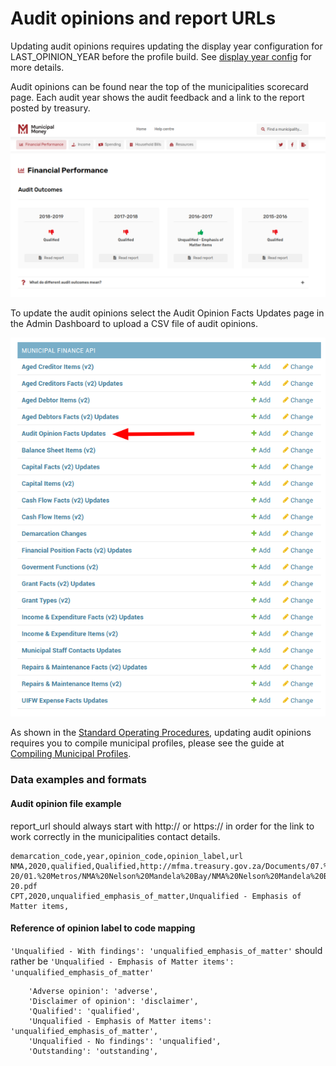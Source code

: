 # Audit opinions and report URLs

Updating audit opinions requires updating the display year configuration for LAST\_OPINION\_YEAR before the profile build. See [display year config](fiscal-data/display-year-config.md#last\_opinion\_year) for more details.

Audit opinions can be found near the top of the municipalities scorecard page. Each audit year shows the audit feedback and a link to the report posted by treasury.

![](<../.gitbook/assets/image (20).png>)

To update the audit opinions select the Audit Opinion Facts Updates page in the Admin Dashboard to upload a CSV file of audit opinions.

![](<../.gitbook/assets/image (2) (1).png>)

As shown in the [Standard Operating Procedures](standard-operating-procedure.md), updating audit opinions requires you to compile municipal profiles, please see the guide at [Compiling Municipal Profiles](administrators-guide.md#compiling-municipal-profiles).

### Data examples and formats

#### Audit opinion file example

report\_url should always start with http:// or https:// in order for the link to work correctly in the municipalities contact details.

```
demarcation_code,year,opinion_code,opinion_label,url
NMA,2020,qualified,Qualified,http://mfma.treasury.gov.za/Documents/07.%20Audit%20Reports/2019-20/01.%20Metros/NMA%20Nelson%20Mandela%20Bay/NMA%20Nelson%20Mandela%20Bay%20Consolidated%20Audit%20report%202019-20.pdf
CPT,2020,unqualified_emphasis_of_matter,Unqualified - Emphasis of Matter items,
```

#### Reference of opinion label to code mapping

`'Unqualified - With findings': 'unqualified_emphasis_of_matter'` should rather be `'Unqualified - Emphasis of Matter items': 'unqualified_emphasis_of_matter'`

```
    'Adverse opinion': 'adverse',
    'Disclaimer of opinion': 'disclaimer',
    'Qualified': 'qualified',
    'Unqualified - Emphasis of Matter items': 'unqualified_emphasis_of_matter',
    'Unqualified - No findings': 'unqualified',
    'Outstanding': 'outstanding',
```
